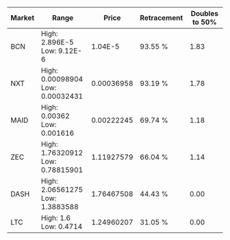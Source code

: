 | Market | Range | Price| Retracement | Doubles to 50% |
| --- | --- | --- | --- | --- |
| BCN | High: 2.896E-5<br />Low: 9.12E-6 | 1.04E-5 | 93.55 % | 1.83 |
| NXT | High: 0.00098904<br />Low: 0.00032431 | 0.00036958 | 93.19 % | 1.78 |
| MAID | High: 0.00362<br />Low: 0.001616 | 0.00222245 | 69.74 % | 1.18 |
| ZEC | High: 1.76320912<br />Low: 0.78815901 | 1.11927579 | 66.04 % | 1.14 |
| DASH | High: 2.06561275<br />Low: 1.3883588 | 1.76467508 | 44.43 % | 0.00 |
| LTC | High: 1.6<br />Low: 0.4714 | 1.24960207 | 31.05 % | 0.00 |
